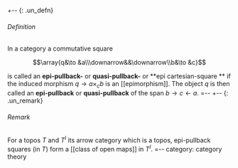 +-- {: .un_defn}
###### Definition

In a category a commutative square

$$\array{q&\to &a\\\downarrow&&\downarrow\\b&\to &c}$$

is called an **epi-pullback-** or **quasi-pullback-** or **epi cartesian-square ** if the induced morphism $q\to a\times_c b$ is an [[epimorphism]]. The object $q$ is then called an **epi-pullback** or **quasi-pullback** of the span $b\to c\leftarrow a$.
=--
+-- {: .un_remark}
###### Remark
For a topos $T$ and $T^I$ its arrow category which is a topos, epi-pullback squares (in $T$) form a [[class of open maps]] in $T^I$.
=--
category: category theory